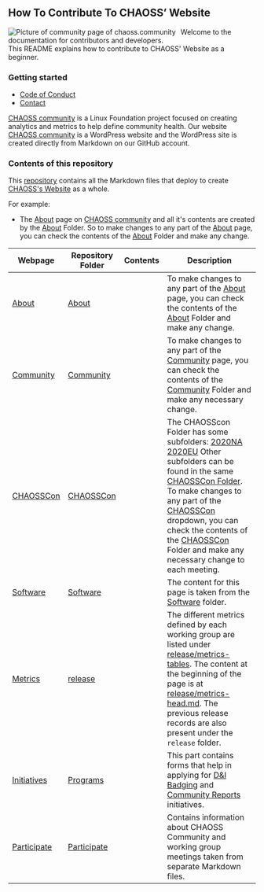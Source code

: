 ## How To Contribute To CHAOSS’ Website
<img src="https://github.com/seun-beta/website/blob/master/Beginners%20Guide/community%20home%20page.JPG/"
     alt="Picture of community page of chaoss.community"
     style="float: left; margin-right: 10px;" />  
       
Welcome to the documentation for contributors and developers.  
This README explains how to contribute to CHAOSS' Website as a beginner.

### Getting started
- [Code of Conduct](https://github.com/chaoss/governance/blob/master/code-of-conduct.md)
- [Contact](mailto:klumbard@unomaha.edu)
  
[CHAOSS community](https://chaoss.community) is a Linux Foundation project focused on creating analytics and metrics to help define community health.
Our website [CHAOSS community](https://chaoss.community) is a WordPress website and the WordPress site is created directly from Markdown on our GitHub account.  

### Contents of this repository  

This [repository](https://github.com/chaoss/website) contains all the Markdown files that deploy to create [CHAOSS's Website](https://chaoss.community) as a whole.  

For example:  
* The [About](https://chaoss.community/about) page on [CHAOSS community](www.chaoss.community) and all it's contents are created by the [About](https://github.com/chaoss/website/tree/master/About) Folder. So to make changes to any part of the [About](https://chaoss.community/about/) page, you can check the contents of the [About](https://github.com/chaoss/website/tree/master/About) Folder and make any change.  

|  Webpage | Repository Folder  |  Contents | Description  |  
|----------|--------------------|--------------| --------- |
| [About](https://chaoss.community/about)  | [About](https://github.com/chaoss/website/tree/master/About) |   | To make changes to any part of the [About](https://chaoss.community/about/) page, you can check the contents of the [About](https://github.com/chaoss/website/tree/master/About) Folder and make any change.  |
| [Community](http://chaoss.community/news) |  [Community](https://github.com/chaoss/website/tree/master/Community)  |   | To make changes to any part of the [Community](https://chaoss.community/news) page, you can check the contents of the [Community](https://github.com/chaoss/website/tree/master/Community) Folder and make any necessary change.  |
| [CHAOSSCon](https://chaoss.community/CHAOSScon-2020-NA/)  | [CHAOSSCon](https://github.com/chaoss/website/tree/master/CHAOSScon)  |   | The CHAOSScon Folder has some subfolders: [2020NA](https://github.com/chaoss/website/tree/master/CHAOSScon/2020NA) [2020EU](https://github.com/chaoss/website/tree/master/CHAOSScon/2020EU)  Other subfolders can be found in the same [CHAOSSCon Folder](https://github.com/chaoss/website/tree/master/CHAOSScon). To make changes to any part of the [CHAOSSCon](https://chaoss.community/CHAOSScon) dropdown, you can check the contents of the [CHAOSSCon](https://github.com/chaoss/website/tree/master/CHAOSScon) Folder and make any necessary change to each meeting.  |
| [Software](https://chaoss.community/software/) | [Software](https://github.com/chaoss/website/tree/master/Software)  |   | The content for this page is taken from the [Software](https://github.com/chaoss/website/tree/master/Software) folder. | 
| [Metrics](https://chaoss.community/metrics/) | [release](https://github.com/chaoss/website/tree/master/release)  |   | The different metrics defined by each working group are listed under [release/metrics-tables](https://github.com/chaoss/website/tree/master/release/metrics-tables). The content at the beginning of the page is at [release/metrics-head.md](https://github.com/chaoss/website/blob/master/release/metrics-head.md). The previous release records are also present under the `release` folder. |
| [Initiatives](https://chaoss.community/diversity-and-inclusion-badging/)  | [Programs](https://github.com/chaoss/website/tree/master/Programs)  |   | This part contains forms that help in applying for [D&I Badging](https://github.com/chaoss/website/tree/master/Programs/DIBadging) and [Community Reports](https://github.com/chaoss/website/tree/master/Programs/Community-Reports) initiatives. |
| [Participate](https://chaoss.community/participate/) | [Participate](https://github.com/chaoss/website/tree/master/Participate) |  | Contains information about CHAOSS Community and working group meetings taken from separate Markdown files. |
 
  


